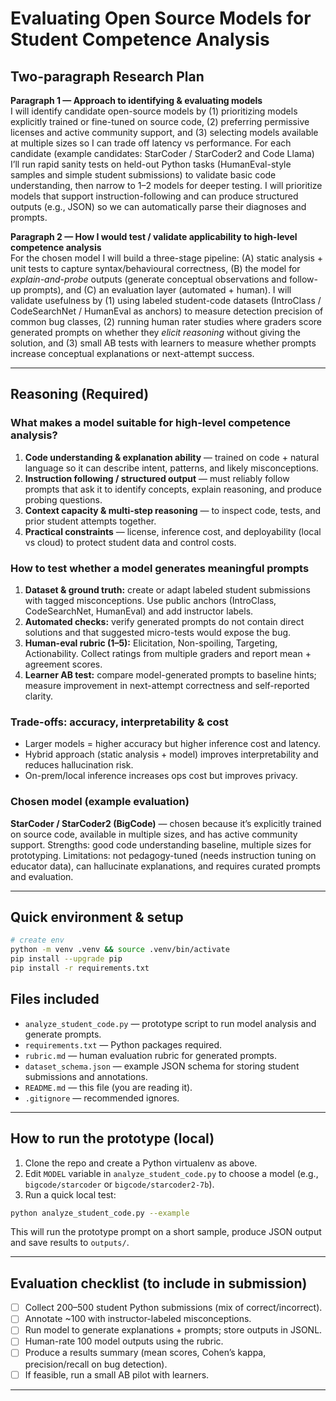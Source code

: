 # Evaluating Open Source Models for Student Competence Analysis

## Two-paragraph Research Plan

**Paragraph 1 — Approach to identifying & evaluating models**  
I will identify candidate open-source models by (1) prioritizing models explicitly trained or fine-tuned on source code, (2) preferring permissive licenses and active community support, and (3) selecting models available at multiple sizes so I can trade off latency vs performance. For each candidate (example candidates: StarCoder / StarCoder2 and Code Llama) I’ll run rapid sanity tests on held-out Python tasks (HumanEval-style samples and simple student submissions) to validate basic code understanding, then narrow to 1–2 models for deeper testing. I will prioritize models that support instruction-following and can produce structured outputs (e.g., JSON) so we can automatically parse their diagnoses and prompts.

**Paragraph 2 — How I would test / validate applicability to high-level competence analysis**  
For the chosen model I will build a three-stage pipeline: (A) static analysis + unit tests to capture syntax/behavioural correctness, (B) the model for *explain-and-probe* outputs (generate conceptual observations and follow-up prompts), and (C) an evaluation layer (automated + human). I will validate usefulness by (1) using labeled student-code datasets (IntroClass / CodeSearchNet / HumanEval as anchors) to measure detection precision of common bug classes, (2) running human rater studies where graders score generated prompts on whether they *elicit reasoning* without giving the solution, and (3) small AB tests with learners to measure whether prompts increase conceptual explanations or next-attempt success.

---

## Reasoning (Required)

### What makes a model suitable for high-level competence analysis?
1. **Code understanding & explanation ability** — trained on code + natural language so it can describe intent, patterns, and likely misconceptions.  
2. **Instruction following / structured output** — must reliably follow prompts that ask it to identify concepts, explain reasoning, and produce probing questions.  
3. **Context capacity & multi-step reasoning** — to inspect code, tests, and prior student attempts together.  
4. **Practical constraints** — license, inference cost, and deployability (local vs cloud) to protect student data and control costs.

### How to test whether a model generates meaningful prompts
1. **Dataset & ground truth:** create or adapt labeled student submissions with tagged misconceptions. Use public anchors (IntroClass, CodeSearchNet, HumanEval) and add instructor labels.  
2. **Automated checks:** verify generated prompts do not contain direct solutions and that suggested micro-tests would expose the bug.  
3. **Human-eval rubric (1–5):** Elicitation, Non-spoiling, Targeting, Actionability. Collect ratings from multiple graders and report mean + agreement scores.  
4. **Learner AB test:** compare model-generated prompts to baseline hints; measure improvement in next-attempt correctness and self-reported clarity.

### Trade-offs: accuracy, interpretability & cost
- Larger models = higher accuracy but higher inference cost and latency.  
- Hybrid approach (static analysis + model) improves interpretability and reduces hallucination risk.  
- On-prem/local inference increases ops cost but improves privacy.

### Chosen model (example evaluation)
**StarCoder / StarCoder2 (BigCode)** — chosen because it’s explicitly trained on source code, available in multiple sizes, and has active community support. Strengths: good code understanding baseline, multiple sizes for prototyping. Limitations: not pedagogy-tuned (needs instruction tuning on educator data), can hallucinate explanations, and requires curated prompts and evaluation.

---

## Quick environment & setup

```bash
# create env
python -m venv .venv && source .venv/bin/activate
pip install --upgrade pip
pip install -r requirements.txt
```

## Files included
- `analyze_student_code.py` — prototype script to run model analysis and generate prompts.
- `requirements.txt` — Python packages required.
- `rubric.md` — human evaluation rubric for generated prompts.
- `dataset_schema.json` — example JSON schema for storing student submissions and annotations.
- `README.md` — this file (you are reading it).
- `.gitignore` — recommended ignores.

---

## How to run the prototype (local)
1. Clone the repo and create a Python virtualenv as above.
2. Edit `MODEL` variable in `analyze_student_code.py` to choose a model (e.g., `bigcode/starcoder` or `bigcode/starcoder2-7b`).
3. Run a quick local test:
```bash
python analyze_student_code.py --example
```
This will run the prototype prompt on a short sample, produce JSON output and save results to `outputs/`.

---

## Evaluation checklist (to include in submission)
- [ ] Collect 200–500 student Python submissions (mix of correct/incorrect).  
- [ ] Annotate ~100 with instructor-labeled misconceptions.  
- [ ] Run model to generate explanations + prompts; store outputs in JSONL.  
- [ ] Human-rate 100 model outputs using the rubric.  
- [ ] Produce a results summary (mean scores, Cohen’s kappa, precision/recall on bug detection).  
- [ ] If feasible, run a small AB pilot with learners.

---

